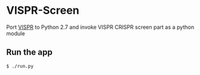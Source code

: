# VISPR-Screen
Port [VISPR](https://bitbucket.org/liulab/vispr) to Python 2.7 and invoke VISPR CRISPR screen part as a python module


## Run the app
```
$ ./run.py
```

